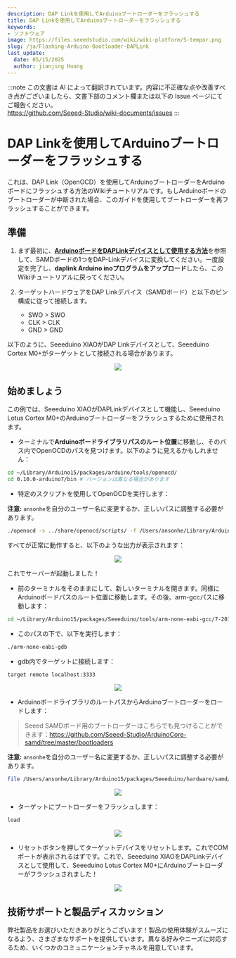 ```yaml
---
description: DAP Linkを使用してArduinoブートローダーをフラッシュする
title: DAP Linkを使用してArduinoブートローダーをフラッシュする
keywords:
- ソフトウェア
image: https://files.seeedstudio.com/wiki/wiki-platform/S-tempor.png
slug: /ja/Flashing-Arduino-Bootloader-DAPLink
last_update:
  date: 05/15/2025
  author: jianjing Huang
---
```

:::note
この文書は AI によって翻訳されています。内容に不正確な点や改善すべき点がございましたら、文書下部のコメント欄または以下の Issue ページにてご報告ください。  
https://github.com/Seeed-Studio/wiki-documents/issues
:::

# DAP Linkを使用してArduinoブートローダーをフラッシュする

これは、DAP Link（OpenOCD）を使用してArduinoブートローダーをArduinoボードにフラッシュする方法のWikiチュートリアルです。もしArduinoボードのブートローダーが中断された場合、このガイドを使用してブートローダーを再フラッシュすることができます。

## 準備

1. まず最初に、[**ArduinoボードをDAPLinkデバイスとして使用する方法**](https://wiki.seeedstudio.com/ja/Arduino-DAPLink/)を参照して、SAMDボードの1つをDAP-Linkデバイスに変換してください。一度設定を完了し、**daplink Arduino inoプログラムをアップロード**したら、このWikiチュートリアルに戻ってください。

2. ターゲットハードウェアをDAP Linkデバイス（SAMDボード）と以下のピン構成に従って接続します。

     - SWO > SWO
     - CLK > CLK
     - GND > GND

以下のように、Seeeduino XIAOがDAP Linkデバイスとして、Seeeduino Cortex M0+がターゲットとして接続される場合があります。

<div align="center"><img src="https://files.seeedstudio.com/wiki/DAPlink-example/examples.png"/></div>

## 始めましょう

この例では、Seeeduino XIAOがDAPLinkデバイスとして機能し、Seeeduino Lotus Cortex M0+のArduinoブートローダーをフラッシュするために使用されます。

- ターミナルで**Arduinoボードライブラリパスのルート位置**に移動し、そのパス内でOpenOCDのパスを見つけます。以下のように見えるかもしれません：

```sh
cd ~/Library/Arduino15/packages/arduino/tools/openocd/
cd 0.10.0-arduino7/bin # バージョンは異なる場合があります
```

- 特定のスクリプトを使用してOpenOCDを実行します：

**注意:** `ansonhe`を自分のユーザー名に変更するか、正しいパスに調整する必要があります。

```sh
./openocd -s ../share/openocd/scripts/ -f /Users/ansonhe/Library/Arduino15/packages/Seeeduino/hardware/samd/1.7.9/variants/arduino_zero/openocd_scripts/arduino_zero.cfg
```

すべてが正常に動作すると、以下のような出力が表示されます：

<div align="center"><img src="https://files.seeedstudio.com/wiki/DAPlink-example/server.png"/></div>

これでサーバーが起動しました！

- 前のターミナルをそのままにして、新しいターミナルを開きます。同様にArduinoボードパスのルート位置に移動します。その後、arm-gccパスに移動します：

```sh
cd ~/Library/Arduino15/packages/Seeeduino/tools/arm-none-eabi-gcc/7-2017q4/bin
```

- このパスの下で、以下を実行します：

```sh
./arm-none-eabi-gdb
```

- gdb内でターゲットに接続します：

```sh
target remote localhost:3333
```

<div align="center"><img src="https://files.seeedstudio.com/wiki/DAPlink-example/target.png"/></div>

- ArduinoボードライブラリのルートパスからArduinoブートローダーをロードします：

> Seeed SAMDボード用のブートローダーはこちらでも見つけることができます：<https://github.com/Seeed-Studio/ArduinoCore-samd/tree/master/bootloaders>

**注意:** `ansonhe`を自分のユーザー名に変更するか、正しいパスに調整する必要があります。

```sh
file /Users/ansonhe/Library/Arduino15/packages/Seeeduino/hardware/samd/1.7.9/bootloaders/zero/samd21_sam_ba.elf
```

<div align="center"><img src="https://files.seeedstudio.com/wiki/DAPlink-example/file.png"/></div>

- ターゲットにブートローダーをフラッシュします：

```sh
load
```

<div align="center"><img src="https://files.seeedstudio.com/wiki/DAPlink-example/load.png"/></div>

- リセットボタンを押してターゲットデバイスをリセットします。これでCOMポートが表示されるはずです。これで、Seeeduino XIAOをDAPLinkデバイスとして使用して、Seeeduino Lotus Cortex M0+にArduinoブートローダーがフラッシュされました！

<div align="center"><img src="https://files.seeedstudio.com/wiki/DAPlink-example/ports.png"/></div>

## 技術サポートと製品ディスカッション

弊社製品をお選びいただきありがとうございます！製品の使用体験がスムーズになるよう、さまざまなサポートを提供しています。異なる好みやニーズに対応するため、いくつかのコミュニケーションチャネルを用意しています。

<div class="button_tech_support_container">
<a href="https://forum.seeedstudio.com/" class="button_forum"></a> 
<a href="https://www.seeedstudio.com/contacts" class="button_email"></a>
</div>

<div class="button_tech_support_container">
<a href="https://discord.gg/eWkprNDMU7" class="button_discord"></a> 
<a href="https://github.com/Seeed-Studio/wiki-documents/discussions/69" class="button_discussion"></a>
</div>